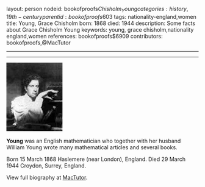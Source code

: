 layout: person
nodeid: bookofproofs$Chisholm_Young
categories: history,19th-century
parentid: bookofproofs$603
tags: nationality-england,women
title: Young, Grace Chisholm
born: 1868
died: 1944
description: Some facts about Grace Chisholm Young
keywords: young, grace chisholm,nationality england,women
references: bookofproofs$6909
contributors: bookofproofs,@MacTutor

---


---

![Chisholm_Young.jpg](https://github.com/bookofproofs/bookofproofs.github.io/blob/main/_sources/_assets/images/portraits/Chisholm_Young.jpg?raw=true)

**Young** was an English mathematician who together with her husband William Young wrote many mathematical articles and several books.

Born 15 March 1868 Haslemere (near London), England. Died 29 March 1944 Croydon, Surrey, England.


View full biography at [MacTutor](https://mathshistory.st-andrews.ac.uk/Biographies/Chisholm_Young/).